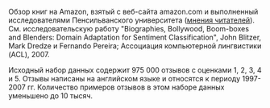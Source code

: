 Обзор книг на Amazon, взятый с веб-сайта amazon.com и выполненный исследователями Пенсильванского университета (<a href="http://www.cs.jhu.edu/~mdredze/datasets/sentiment/">мнения читателей</a>). См. исследовательскую работу "Biographies, Bollywood, Boom-boxes and Blenders: Domain Adaptation for Sentiment Classification", John Blitzer, Mark Dredze и Fernando Pereira; Ассоциация компьютерной лингвистики (ACL), 2007.<p> </p>Исходный набор данных содержит 975 000 отзывов с оценками 1, 2, 3, 4 и 5. Отзывы написаны на английском языке и относятся к периоду 1997-2007 гг. Количество примеров отзывов в этом наборе данных уменьшено до 10 тысяч.

<!---HONumber=July15_HO2-->